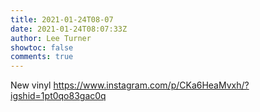 ```yaml
---
title: 2021-01-24T08-07
date: 2021-01-24T08:07:33Z
author: Lee Turner
showtoc: false
comments: true
---
```


New vinyl https://www.instagram.com/p/CKa6HeaMvxh/?igshid=1pt0qo83gac0q

